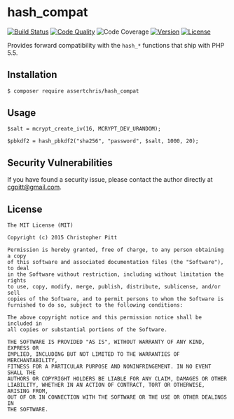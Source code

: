 # hash_compat

[![Build Status](http://img.shields.io/travis/assertchris/hash_compat.svg?style=flat-square)](https://travis-ci.org/assertchris/hash_compat)
[![Code Quality](http://img.shields.io/scrutinizer/g/assertchris/hash_compat.svg?style=flat-square)](https://scrutinizer-ci.com/g/assertchris/hash_compat)
![Code Coverage](http://img.shields.io/scrutinizer/coverage/g/assertchris/hash_compat.svg?style=flat-square)
[![Version](http://img.shields.io/packagist/v/assertchris/hash_compat.svg?style=flat-square)](https://packagist.org/packages/assertchris/hash_compat)
[![License](http://img.shields.io/packagist/l/assertchris/hash_compat.svg?style=flat-square)](licence.md)

Provides forward compatibility with the `hash_*` functions that ship with PHP 5.5.

## Installation

```sh
$ composer require assertchris/hash_compat
```

## Usage

```
$salt = mcrypt_create_iv(16, MCRYPT_DEV_URANDOM);

$pbkdf2 = hash_pbkdf2("sha256", "password", $salt, 1000, 20);
```

## Security Vulnerabilities

If you have found a security issue, please contact the author directly at [cgpitt@gmail.com](mailto:cgpitt@gmail.com).

## License

```
The MIT License (MIT)

Copyright (c) 2015 Christopher Pitt

Permission is hereby granted, free of charge, to any person obtaining a copy
of this software and associated documentation files (the "Software"), to deal
in the Software without restriction, including without limitation the rights
to use, copy, modify, merge, publish, distribute, sublicense, and/or sell
copies of the Software, and to permit persons to whom the Software is
furnished to do so, subject to the following conditions:

The above copyright notice and this permission notice shall be included in
all copies or substantial portions of the Software.

THE SOFTWARE IS PROVIDED "AS IS", WITHOUT WARRANTY OF ANY KIND, EXPRESS OR
IMPLIED, INCLUDING BUT NOT LIMITED TO THE WARRANTIES OF MERCHANTABILITY,
FITNESS FOR A PARTICULAR PURPOSE AND NONINFRINGEMENT. IN NO EVENT SHALL THE
AUTHORS OR COPYRIGHT HOLDERS BE LIABLE FOR ANY CLAIM, DAMAGES OR OTHER
LIABILITY, WHETHER IN AN ACTION OF CONTRACT, TORT OR OTHERWISE, ARISING FROM,
OUT OF OR IN CONNECTION WITH THE SOFTWARE OR THE USE OR OTHER DEALINGS IN
THE SOFTWARE.
```
